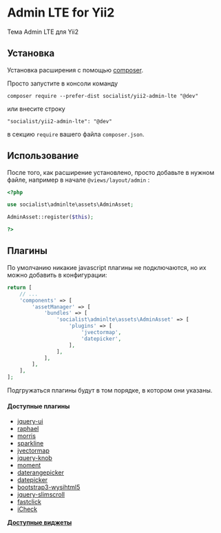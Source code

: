 Admin LTE for Yii2
==================
Тема Admin LTE для Yii2

Установка
------------

Установка расширения с помощью [composer](http://getcomposer.org/download/).

Просто запустите в консоли команду

```
composer require --prefer-dist socialist/yii2-admin-lte "@dev"
```

или внесите строку

```
"socialist/yii2-admin-lte": "@dev"
```

в секцию `require` вашего файла `composer.json`.


Использование
-----

После того, как расширение установлено, просто добавьте в нужном файле, например в начале `@views/layout/admin`  :

```php
<?php

use socialist\adminlte\assets\AdminAsset;

AdminAsset::register($this);

?>
```

Плагины
------

По умолчанию никакие javascript плагины не подключаются, но их можно добавить в конфигурации:

```php
return [
    // ...
    'components' => [
        'assetManager' => [
            'bundles' => [
                'socialist\adminlte\assets\AdminAsset' => [
                    'plugins' => [
                        'jvectormap',
                        'datepicker',
                    ],
                ],
            ],
        ],
    ],
];
```

Подгружаться плагины будут в том порядке, в котором они указаны.

#### Доступные плагины ####

+ [jquery-ui](https://jqueryui.com/)
+ [raphael](http://raphaeljs.com/)
+ [morris](http://morrisjs.github.io/morris.js/)
+ [sparkline](http://omnipotent.net/jquery.sparkline/)
+ [jvectormap](http://jvectormap.com/)
+ [jquery-knob](https://github.com/aterrien/jQuery-Knob)
+ [moment](http://momentjs.com/)
+ [daterangepicker](https://github.com/dangrossman/bootstrap-daterangepicker)
+ [datepicker](https://github.com/eternicode/bootstrap-datepicker)
+ [bootstrap3-wysihtml5](https://github.com/schnawel007/bootstrap3-wysihtml5)
+ [jquery-slimscroll](http://rocha.la/jQuery-slimScroll)
+ [fastclick](https://github.com/ftlabs/fastclick)
+ [iCheck](https://github.com/fronteed/iCheck)


**[Доступные виджеты](https://github.com/socialist/yii2-admin-lte/blob/master/docs/widgets.md)**

